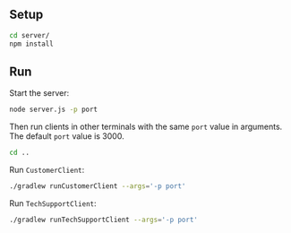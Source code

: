 ## Setup

```bash
cd server/
npm install
```

## Run

Start the server:

```bash
node server.js -p port
```

Then run clients in other terminals
with the same `port` value in arguments.
The default `port` value is 3000.

```bash
cd ..
```

Run `CustomerClient`:

```bash
./gradlew runCustomerClient --args='-p port'
```

Run `TechSupportClient`:

```bash
./gradlew runTechSupportClient --args='-p port'
```